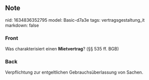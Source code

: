 ## Note
nid: 1634836352795
model: Basic-d7a3e
tags: vertragsgestaltung_it
markdown: false

### Front
Was charakterisiert einen <b>Mietvertrag</b>? (§§ 535 ff. BGB)

### Back
Verpflichtung zur entgeltlichen Gebrauchsüberlassung von Sachen.
